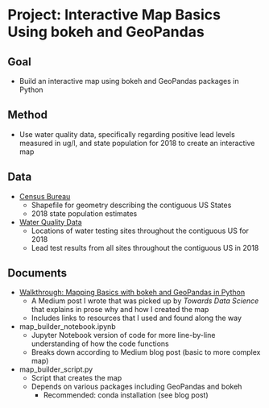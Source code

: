 # Project: Interactive Map Basics Using bokeh and GeoPandas

## Goal
* Build an interactive map using bokeh and GeoPandas packages in Python

## Method
* Use water quality data, specifically regarding positive lead levels measured in ug/l, and state population for 2018 to create an interactive map

## Data
* [Census Bureau](https://www.census.gov/geographies/mapping-files/time-series/geo/carto-boundary-file.html)
  * Shapefile for geometry describing the contiguous US States
  * 2018 state population estimates
* [Water Quality Data](https://www.waterqualitydata.us/)
  * Locations of water testing sites throughout the contiguous US for 2018
  * Lead test results from all sites throughout the contiguous US in 2018
  
## Documents
* [Walkthrough: Mapping Basics with bokeh and GeoPandas in Python](https://towardsdatascience.com/walkthrough-mapping-basics-with-bokeh-and-geopandas-in-python-43f40aa5b7e9)
  * A Medium post I wrote that was picked up by *Towards Data Science* that explains in prose why and how I created the map
  * Includes links to resources that I used and found along the way
* map_builder_notebook.ipynb
  * Jupyter Notebook version of code for more line-by-line understanding of how the code functions
  * Breaks down according to Medium blog post (basic to more complex map)
* map_builder_script.py
  * Script that creates the map
  * Depends on various packages including GeoPandas and bokeh
      * Recommended: conda installation (see blog post)
